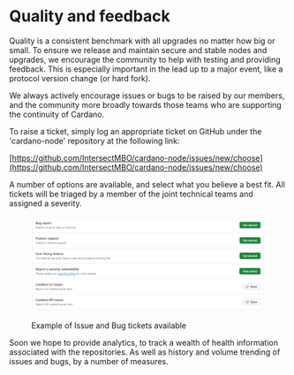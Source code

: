 # Quality and feedback

Quality is a consistent benchmark with all upgrades no matter how big or small. To ensure we release and maintain secure and stable nodes and upgrades, we encourage the community to help with testing and providing feedback. This is especially important in the lead up to a major event, like a protocol version change (or hard fork).

We always actively encourage issues or bugs to be raised by our members, and the community more broadly towards those teams who are supporting the continuity of Cardano.&#x20;

To raise a ticket, simply log an appropriate ticket on GitHub under the 'cardano-node' repository at the following link:

[https://github.com/IntersectMBO/cardano-node/issues/new/choose](https://github.com/IntersectMBO/cardano-node/issues/new/choose)

A number of options are available, and select what you believe a best fit. All tickets will be triaged by a member of the joint technical teams and assigned a severity.

<figure><img src="../../.gitbook/assets/image (1) (1) (1) (1).png" alt=""><figcaption><p>Example of Issue and Bug tickets available</p></figcaption></figure>

Soon we hope to provide analytics, to track a wealth of health information associated with the repositories. As well as history and volume trending of issues and bugs, by a number of measures.
